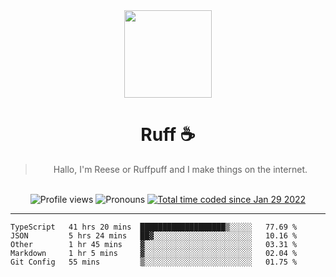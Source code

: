 <div align='center'>
  <img src='https://avatars.githubusercontent.com/u/73779441?v=4' width='140' height='140' />
  <h1>Ruff ☕️</h1>
  <blockquote>Hallo, I'm Reese or Ruffpuff and I make things on the internet.</blockquote>
  
  <br />
  
  <img alt="Profile views" src="https://komarev.com/ghpvc/?username=ruffpuff1" />
  <img alt='Pronouns' src='https://img.shields.io/endpoint?url=https://pronoundb.org/shields/61181f81be124c42b207bffd' />
  <a href="https://wakatime.com/@72bf611d-9557-4a85-aa1d-46f6a3346744"><img src="https://wakatime.com/badge/user/72bf611d-9557-4a85-aa1d-46f6a3346744.svg" alt="Total time coded since Jan 29 2022" /></a>
</div>

<hr />

<!--START_SECTION:waka-->
```text
TypeScript   41 hrs 20 mins  ███████████████████▒░░░░░   77.69 % 
JSON         5 hrs 24 mins   ██▓░░░░░░░░░░░░░░░░░░░░░░   10.16 % 
Other        1 hr 45 mins    ▓░░░░░░░░░░░░░░░░░░░░░░░░   03.31 % 
Markdown     1 hr 5 mins     ▓░░░░░░░░░░░░░░░░░░░░░░░░   02.04 % 
Git Config   55 mins         ▒░░░░░░░░░░░░░░░░░░░░░░░░   01.75 % 
```
<!--END_SECTION:waka-->
